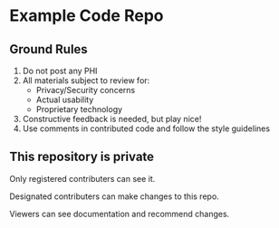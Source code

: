 # Example Code Repo

## Ground Rules
1. Do not post any PHI
2. All materials subject to review for:
    * Privacy/Security concerns
    * Actual usability
    * Proprietary technology
3. Constructive feedback is needed, but play nice!
4. Use comments in contributed code and follow the style guidelines

## This repository is private
Only registered contributers can see it.

Designated contributers can make changes to this repo.

Viewers can see documentation and recommend changes.
